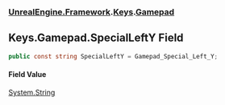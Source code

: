 ### [UnrealEngine.Framework](UnrealEngine_Framework.md 'UnrealEngine.Framework').[Keys](Keys.md 'UnrealEngine.Framework.Keys').[Gamepad](Keys_Gamepad.md 'UnrealEngine.Framework.Keys.Gamepad')
## Keys.Gamepad.SpecialLeftY Field
```csharp
public const string SpecialLeftY = Gamepad_Special_Left_Y;
```
#### Field Value
[System.String](https://docs.microsoft.com/en-us/dotnet/api/System.String 'System.String')
